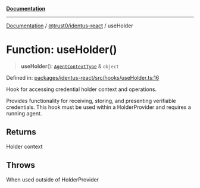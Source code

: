 [**Documentation**](../../../README.md)

***

[Documentation](../../../README.md) / [@trust0/identus-react](../README.md) / useHolder

# Function: useHolder()

> **useHolder**(): [`AgentContextType`](../type-aliases/AgentContextType.md) & `object`

Defined in: [packages/identus-react/src/hooks/useHolder.ts:16](https://github.com/trust0-project/identus/blob/ded2d976bdd80bcd3ea9c09c69cf5c8c126ffd6a/packages/identus-react/src/hooks/useHolder.ts#L16)

Hook for accessing credential holder context and operations.

Provides functionality for receiving, storing, and presenting verifiable credentials.
This hook must be used within a HolderProvider and requires a running agent.

## Returns

Holder context

## Throws

When used outside of HolderProvider
